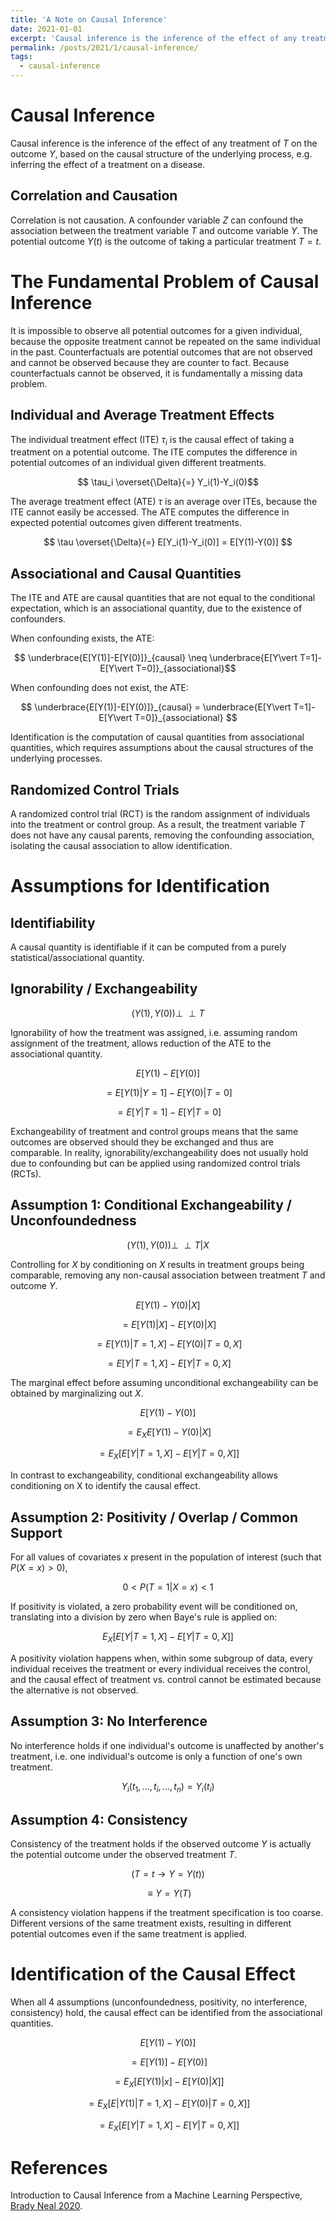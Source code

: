 ```yaml
---
title: 'A Note on Causal Inference'
date: 2021-01-01
excerpt: 'Causal inference is the inference of the effect of any treatment on the outcome, based on the causal structures of the underlying process.'
permalink: /posts/2021/1/causal-inference/
tags:
  - causal-inference
---
```


# Causal Inference

Causal inference is the inference of the effect of any treatment of $T$ on the outcome $Y$, based on the causal structure of the underlying process, e.g. inferring the effect of a treatment on a disease.

## Correlation and Causation

Correlation is not causation. A confounder variable $Z$ can confound the association between the treatment variable $T$ and outcome variable $Y$. The potential outcome $Y(t)$ is the outcome of taking a particular treatment $T=t$.

# The Fundamental Problem of Causal Inference

It is impossible to observe all potential outcomes for a given individual, because the opposite treatment cannot be repeated on the same individual in the past. Counterfactuals are potential outcomes that are not observed and cannot be observed because they are counter to fact. Because counterfactuals cannot be observed, it is fundamentally a missing data problem.

## Individual and Average Treatment Effects

The individual treatment effect (ITE) $\tau_i$ is the causal effect of taking a treatment on a potential outcome. The ITE computes the difference in potential outcomes of an individual given different treatments.

$$ \tau_i \overset{\Delta}{=} Y_i(1)-Y_i(0)$$

The average treatment effect (ATE) $\tau$ is an average over ITEs, because the ITE cannot easily be accessed. The ATE computes the difference in expected potential outcomes given different treatments.

$$ \tau \overset{\Delta}{=} E[Y_i(1)-Y_i(0)] = E[Y(1)-Y(0)] $$

## Associational and Causal Quantities

The ITE and ATE are causal quantities that are not equal to the conditional expectation, which is an associational quantity, due to the existence of confounders.

When confounding exists, the ATE:

$$ \underbrace{E[Y(1)]-E[Y(0)]}_{causal} \neq \underbrace{E[Y\vert T=1]-E[Y\vert T=0]}_{associational}$$

When confounding does not exist, the ATE:

$$ \underbrace{E[Y(1)]-E[Y(0)]}_{causal} = \underbrace{E[Y\vert T=1]-E[Y\vert T=0]}_{associational} $$

Identification is the computation of causal quantities from associational quantities, which requires assumptions about the causal structures of the underlying processes.

## Randomized Control Trials

A randomized control trial (RCT) is the random assignment of individuals into the treatment or control group. As a result, the treatment variable $T$ does not have any causal parents, removing the confounding association, isolating the causal association to allow identification.

# Assumptions for Identification

## Identifiability

A causal quantity is identifiable if it can be computed from a purely statistical/associational quantity.

## Ignorability / Exchangeability

$$ (Y(1),Y(0)) \perp\!\!\!\perp T $$

Ignorability of how the treatment was assigned, i.e. assuming random assignment of the treatment, allows reduction of the ATE to the associational quantity.

$$ E[Y(1)-E[Y(0)] $$

$$ = E[Y(1)\vert Y=1]-E[Y(0)\vert T=0] \tag{Ignorability} $$

$$ = E[Y\vert T=1]-E[Y\vert T=0] $$

Exchangeability of treatment and control groups means that the same outcomes are observed should they be exchanged and thus are comparable. In reality, ignorability/exchangeability does not usually hold due to confounding but can be applied using randomized control trials (RCTs).

## Assumption 1: Conditional Exchangeability / Unconfoundedness

$$ (Y(1),Y(0)) \perp\!\!\!\perp T\vert X $$

Controlling for $X$ by conditioning on $X$ results in treatment groups being comparable, removing any non-causal association between treatment $T$ and outcome $Y$.

$$ E[Y(1)-Y(0)\vert X] $$

$$ = E[Y(1)\vert X] - E[Y(0)\vert X] $$

$$ = E[Y(1)\vert T=1,X] - E[Y(0)\vert T=0,X] $$

$$ = E[Y\vert T=1,X] - E[Y\vert T=0,X] $$

The marginal effect before assuming unconditional exchangeability can be obtained by marginalizing out $X$.

$$ E[Y(1)-Y(0)] $$

$$ = E_X E[Y(1)-Y(0)\vert X] $$

$$ = E_X [E[Y\vert T=1,X] - E[Y\vert T=0,X]] $$

In contrast to exchangeability, conditional exchangeability allows conditioning on X to identify the causal effect.

## Assumption 2: Positivity / Overlap / Common Support

For all values of covariates $x$ present in the population of interest (such that $P(X=x)>0$),

$$ 0 < P(T=1\vert X=x) < 1 $$

If positivity is violated, a zero probability event will be conditioned on, translating into a division by zero when Baye's rule is applied on:

$$ E_X [E[Y\vert T=1,X] - E[Y\vert T=0,X]] $$

A positivity violation happens when, within some subgroup of data, every individual receives the treatment or every individual receives the control, and the causal effect of treatment vs. control cannot be estimated because the alternative is not observed.

## Assumption 3: No Interference

No interference holds if one individual's outcome is unaffected by another's treatment, i.e. one individual's outcome is only a function of one's own treatment.

$$ Y_i(t_1, ..., t_i, ..., t_n) = Y_i(t_i) $$

## Assumption 4: Consistency

Consistency of the treatment holds if the observed outcome $Y$ is actually the potential outcome under the observed treatment $T$.

$$ (T=t \rightarrow Y=Y(t)) $$

$$ \equiv Y=Y(T) $$

A consistency violation happens if the treatment specification is too coarse. Different versions of the same treatment exists, resulting in different potential outcomes even if the same treatment is applied.

# Identification of the Causal Effect

When all 4 assumptions (unconfoundedness, positivity, no interference, consistency) hold, the causal effect can be identified from the associational quantities.

$$E[Y(1)-Y(0)] \tag{No Interference}$$

$$=E[Y(1)]-E[Y(0)] \tag{Linearity of Expectation}$$

$$=E_X[E[Y(1)|x]-E[Y(0)|X]] \tag{Law of Iterated Expectations}$$

$$=E_X[E|Y(1)|T=1,X]-E[Y(0)|T=0,X]] \tag{Unconfoundedness and Positivity}$$

$$=E_X[E[Y|T=1,X]-E[Y|T=0,X]] \tag{Consistency}$$

# References

Introduction to Causal Inference from a Machine Learning Perspective, [Brady Neal 2020](https://www.bradyneal.com/causal-inference-course).